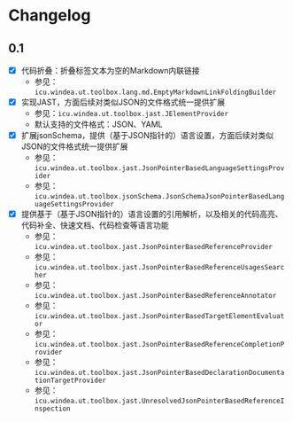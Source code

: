 # Changelog

## 0.1

* [X] 代码折叠：折叠标签文本为空的Markdown内联链接
  * 参见：`icu.windea.ut.toolbox.lang.md.EmptyMarkdownLinkFoldingBuilder`
* [X] 实现JAST，方面后续对类似JSON的文件格式统一提供扩展
  * 参见：`icu.windea.ut.toolbox.jast.JElementProvider`
  * 默认支持的文件格式：JSON、YAML
* [X] 扩展jsonSchema，提供（基于JSON指针的）语言设置，方面后续对类似JSON的文件格式统一提供扩展
  * 参见：`icu.windea.ut.toolbox.jast.JsonPointerBasedLanguageSettingsProvider` 
  * 参见：`icu.windea.ut.toolbox.jsonSchema.JsonSchemaJsonPointerBasedLanguageSettingsProvider`
* [X] 提供基于（基于JSON指针的）语言设置的引用解析，以及相关的代码高亮、代码补全、快速文档、代码检查等语言功能
  * 参见：`icu.windea.ut.toolbox.jast.JsonPointerBasedReferenceProvider`
  * 参见：`icu.windea.ut.toolbox.jast.JsonPointerBasedReferenceUsagesSearcher`
  * 参见：`icu.windea.ut.toolbox.jast.JsonPointerBasedReferenceAnnotator`
  * 参见：`icu.windea.ut.toolbox.jast.JsonPointerBasedTargetElementEvaluator`
  * 参见：`icu.windea.ut.toolbox.jast.JsonPointerBasedReferenceCompletionProvider`
  * 参见：`icu.windea.ut.toolbox.jast.JsonPointerBasedDeclarationDocumentationTargetProvider`
  * 参见：`icu.windea.ut.toolbox.jast.UnresolvedJsonPointerBasedReferenceInspection`
